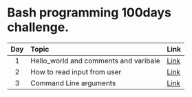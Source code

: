 Bash programming 100days challenge.
======		

| Day | Topic            | Link   |
|:-----:|:----------------|:--------------------|
|1  | Hello_world and comments and varibale                   | <a href="https://github.com/raj1997/100days-of-coding/tree/master/Bash/Day-1">Link</a>  |
|2  | How to read input from user                 | <a href="https://github.com/raj1997/100days-of-coding/tree/master/Bash/Day-2">Link</a>  |
|3  | Command Line arguments                 | <a href="https://github.com/raj1997/100days-of-coding/tree/master/Bash/Day-3">Link</a>  |
